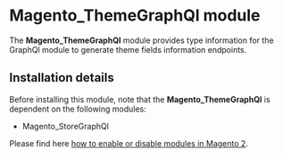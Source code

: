 # Magento_ThemeGraphQl module

The **Magento_ThemeGraphQl** module provides type information for the GraphQl module to generate theme fields information endpoints.

## Installation details

Before installing this module, note that the **Magento_ThemeGraphQl** is dependent on the following modules:

- Magento_StoreGraphQl

Please find here [how to enable or disable modules in Magento 2](https://devdocs.magento.com/guides/v2.4/install-gde/install/cli/install-cli-subcommands-enable.html).
